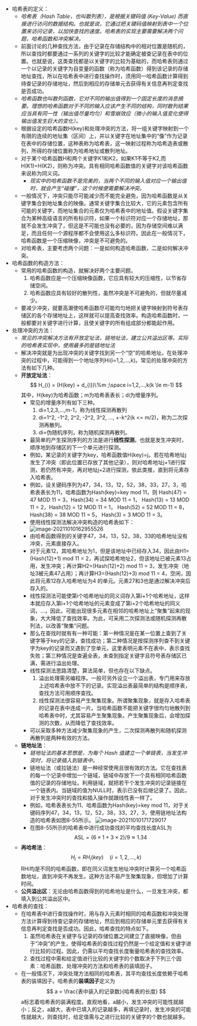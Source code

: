 - 哈希表的定义：
	- _哈希表（Hash Table，也叫散列表），是根据关键码值 (Key-Value) 而直接进行访问的数据结构。也就是说，它通过把关键码值映射到表中一个位置来访问记录，以加快查找的速度。哈希表的实现主要需要解决两个问题，哈希函数和冲突解决。_
	- 前面讨论的几种查找方法，由于记录在存储结构中的相对位置是随机的，所以查找时都要通过一系列的关键字的比较才能确定被查记录在表中的位置。也就是说，这类查找都是以关键字的比较为基础的，而哈希表则通过一个以记录的关键字为自变量的函数（称为哈希函数）得到该记录的存储地址查找，所以在哈希表中进行查找操作时，须用同一哈希函数计算得到待查记录的存储地址，然后到相应的存储单元去获得有关信息再判定查找是否成功。
	- _哈希函数也叫散列函数，它对不同的输出值得到一个固定长度的消息摘要。理想的哈希函数对于不同的输入应该产生不同的结构，同时散列结果应当具有同一性（输出值尽量均匀）和雪崩效应（微小的输入值变化使得输出值发生巨大的变化）。_
	- 根据设定的哈希函数H(key)和处理冲突的方法，将一组关键字映射到一个有限的连续的地址集（区间）上，并以关键字在地址集中的“像”作为记录在表中的存储位置，这种表称为哈希表，这一映射过程称为哈希造表或散列，所得的存储位置称为哈希地址或散列地址。
	- 对于某个哈希函数H和两个关键字K1和K2，如果K1不等于K2,而H(K1)=H(K2)，则称为冲突。具有相同哈希函数值的关键字对该哈希函数来说称为同义词。
		- _现实中的哈希函数不是完美的，当两个不同的输入值对应一个输出值时，就会产生“碰撞”，这个时候便需要解决冲突。_
	- 一般情况下，冲突只能尽可能减少而不能完全避免，因为哈希函数是从关键字集合到地址集合的映像。通常关键字集合比较大，它的元素包含所有可能的关键字，而地址集合的元素仅为哈希表中的地址值。假设关键字集合为某种高级语言的所有标识符，如果一个标识符对应一个存储地址，那就不会发生冲突了，但这是不可能也没有必要的，因为存储空间难以满足，而且任何一个源程序都不会使用这么多标识符。因此在一般情况下，哈希函数是一个压缩映像，冲突是不可避免的。
	- 对哈希表，主要考虑两个问题：一是如何构造哈希函数，二是如何解决冲突。
- 哈希函数的构造方法：
	- 常用的哈希函数的构造，就解决好两个主要问题。
	  1. 哈希函数应是一个压缩映像函数，它应具有较大的压缩性，以节省存储空间。
	  2. 哈希函数应具有较好的散列性，虽然冲突是不可避免的，但就尽量减少。
	- 要减少冲突，就要高潮使哈希函数尽可能均匀地把关键字映射到符号表存储区的各个存储地址上，这样就可以提高查找效率。构造哈希函数时，一般都要对关键字进行计算，且使关键字的所有组成部分都能起作用。
- 处理冲突的方法：
	- _常见的冲突解决方法有开放定址法，链地址法，建立公共溢出区等。实际的哈希表实现中，使用最多的是链地址法_
	- 解决冲突就是为出现冲突的关键字找到另一个“空”的哈希地址。在处理冲突的过程中，可能得到一个地址序列Hi(i=1,2,…,k)。常见的处理冲突的方法有如下几种。
	- **开放定址法**：
	  $$
	  H_{i} = (H(key) + d_{i})\%m ;\space i=1,2,...,k(k \le m-1)
	  $$
	  其中，H(key)为哈希函数；m为哈希表表长；di为增量序列。
		- 常见的增量序列有如下三种。
		  1. di=1,2,3,…,m-1，称为线性探测再散列
		  2. di=1\^2, -1\^2, 2\^2, -2\^2, 3\^2, …, +-k\^2(k <= m/2)，称为二次探测再散列。
		  3. di=伪随机序列，称为随机探测再散列。
		- 最简单的产生探测序列的方法是进行**线性探测**。也就是发生冲突时，顺序地到存储区的下一个单元进行探测。
		- 例如，某记录的关键字为key，哈希函数值H(key)=j。若在哈希地址j发生了冲突（即此位置已存放了其他记录），则对哈希地址j+1进行探测，若仍然有冲突，再对地址j+2进行探测，依此类推，直到将元素存入哈希表。
		- 例如，设关键码序列为47，34，13，12，52，38，33，27，3，哈希表表长为11，哈希函数为Hash(key)=key mod 11，则
		  Hash(47) = 47 MOD 11 = 3，Hash(34) = 34 MOD 11 = 1，
		  Hash(13) = 13 MOD 11 = 2，Hash(12) = 12 MOD 11 = 1，
		  Hash(52) = 52 MOD 11 = 8，Hash(38) = 38 MOD 11 = 5，
		  Hash(3) = 3 MOD 11 = 3。
		- 使用线性探测法解决冲突构造的哈希表如下：
		   ![image-20211010162955526](https://img.mhugh.net/typora/image-20211010162955526.png)
		- 由哈希函数得到的关键字47，34，13，52，38，33的哈希地址没有冲突，元素直接存入。
		- 对于元素12，其哈希地址为1，但是该地址中已经存入34，因此由H1=(Hash(12)+1) mod 11 = 2，再试探哈希地址2，但该地址已被元素13占用，发生冲突；再计算H2=(Hash(12)+2) mod 11 = 3，发生冲突（地址3被元素47占用）；再计算H3=(Hash(12)+3) mod 11 = 4，空闲，因此将元素12存入哈希地址为4 的单元。元素27和3也是通过解决冲突后存入的。
		- 线性探测法可能使第i个哈希地址的同义词存入第i+1个哈希地址，这样本就应存入第i+1个哈希地址的元素变成了第i+2个哈希地址的同义词，…，因此，可能出现很多元素在相邻的哈希地址上“聚集”起来的现象，大大降低了查找效率。为此，可采用二次探测法或随机探测再散列法，以改善“聚集”问题。
		- 那么在查找时就有有一种可能：第一种情况是在某一位置上查到了关键字等于key的记录，查找成功；第二种情况是按探测序列查不到关键字为key的记录而又遇到了空单元，这里表明元素不在表中，表示查找失败；第三种情况是查遍全表，未查到指定关键字且符号表存储区已满，需进行溢出处理。
		- 线性探测法思路清楚，算法简单，但也存在以下缺点。
		  1. 溢出处理需另编程序。一般可另外设立一个溢出表，专门用来存放上述哈希表中放不下的记录。实现溢出表最简单的结构是顺序表，查找方法可用顺序查找。
		  2. 线性探测法很容易产生聚集现象。所谓聚集现象，就是存入哈希表的记录在表中连成一片。当哈希函数不能把关键字很均匀地散列到哈希表中时，尤其容易产生聚集现象。产生聚集现象后，会增加探测的次数，从而降低了查找效率。
		- 可以采取多种方法减少聚集现象的产生，二次探测再散列和随机探测再散列是两种有效的方法。
	- **链地址法**：
		- _链地址法的基本思想是，为每个 Hash 值建立一个单链表，当发生冲突时，将记录插入到链表中。_
		- 链地址法（或拉链法）是一种经常使用且很有效的方法。它在查找表的每一个记录中增加一个链域，链域中存放下一个具有相同哈希函数值的记录的存储地址。利用链域，就把若干个发生冲突的记录链接在一个链表内。当链域的值为NULL时，表示已没有后继记录了。因此，对于发生冲突时的查找和插入操作就跟线性表一样了。
		- 例如，哈希表表长为11、哈希函数为Hash(key)=key mod 11，对于关键码序列47，34，13，12，52，38，33，27，3，使用链地址法构造的哈希表如图8-55所示。
		  ![image-20211010171729017](https://img.mhugh.net/typora/image-20211010171729017.png)
		- 在图8-55所示的哈希表中进行成功查找的平均查找长度ASL为
		  $$
		  \mathrm{ASL}=(6 \times 1 + 3 \times 2) / 9 \approx 1.34
		  $$
	- **再哈希法**：
	  $$
	  H_{i} = RH_{i}(key) \quad  (i = 1, 2, ..., k)
	  $$
	  RHi均是不同的哈希函数，即在同义词发生地址冲突时计算另一个哈希函数地址，直到冲突不再发生。这种方法不易产生聚集现象，但增加了计算时间。
	- **公共溢出区**：无论由哈希函数得到的哈希地址是什么，一旦发生冲突，都填入到公共溢出区中。
- 哈希表的查找：
	- 在哈希表中进行查找操作时，用与存入元素时相同的哈希函数和冲突处理方法计算得到待查记录的存储地址，然后到相应的存储单元里去获得有关信息再判定查找是否成功。因此，哈希查找的特点如下。
	  1. 虽然哈希表在关键字与记录的存储位置之间建立了直接映像，但由于“冲突”的产生，使得哈希表的查找过程仍然是一个给定值和关键字进行比较的过程。因此，仍需以平均查找长度衡量哈希表的查找效率。
	  2. 查找过程中需和给定值进行比较的关键字的个数取决于下列三个因素：哈希函数、处理冲突的方法和哈希表的装填因子。
	- 在一般情况下，冲突处理方法相同的哈希表，其平均查找长度依赖于哈希表的装填因子。哈希表的**装填因子**定义为
	  $$
	  a = \frac{表中装入的记录数}{哈希表的长度}
	  $$
	  a标志着哈希表的装满程度。直观地看，a越小，发生冲突的可能性就越小；反之，a越大，表中已填入的记录越多，再填记录时，发生冲突的可能性就越大，则查找时，给定值需与之进行比较的关键字的个数也就越多。